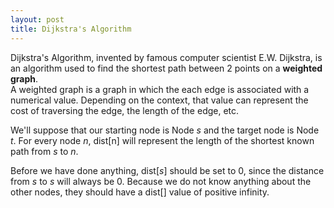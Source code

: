 ```yaml
---
layout: post
title: Dijkstra's Algorithm
---
```


Dijkstra's Algorithm, invented by famous computer scientist E.W. Dijkstra, is an algorithm used to find the shortest path between 2 points on a **weighted graph**.  
A weighted graph is a graph in which the each edge is associated with a numerical value. Depending on the context, that value can represent the cost of traversing the edge, the length of the edge, etc.  

We'll suppose that our starting node is Node *s* and the target node is Node *t*. For every node *n*, dist[n] will represent the length of the shortest known path from *s* to *n*.

Before we have done anything, dist[*s*] should be set to 0, since the distance from *s* to *s* will always be 0. Because we do not know anything about the other nodes, they should have a dist[] value of positive infinity.

